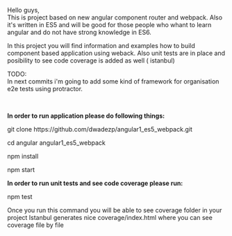 Hello guys,
<br>
This is project based on new angular component router and webpack.
Also it's written in ES5 and will be good for those people who whant to learn angular and do not
have strong knowledge in ES6.

In this project you will find information and examples how to build component based application
using weback. Also unit tests are in place and posibility to see code coverage is added as well ( istanbul)

TODO:
<br>
In next commits i'm going to add some kind of framework for organisation e2e tests using protractor.

<br>

<b>In order to run application please do following things:</b>
<p>git clone https://github.com/dwadezp/angular1_es5_webpack.git</p>
<p>cd angular angular1_es5_webpack</p>
<p>npm install</p>
<p>npm start</p>
<b>In order to run unit tests and see code coverage please run:</b>
<p>npm test</p>
<p>Once you run this command you will be able to see coverage folder in your project
Istanbul generates nice coverage/index.html where you can see coverage file by file</p>
